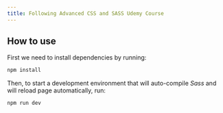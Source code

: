 ```yaml
---
title: Following Advanced CSS and SASS Udemy Course
---
```


## How to use

First we need to install dependencies by running:

```bash
npm install
```

Then, to start a development environment that will auto-compile _Sass_ and will reload page automatically, run:

```bash
npm run dev
```
